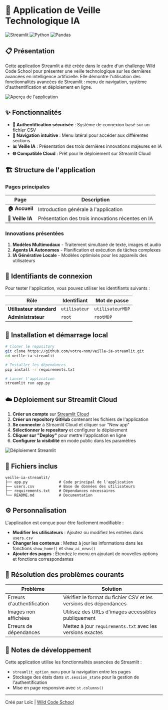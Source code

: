 # 🤖 Application de Veille Technologique IA

![Streamlit](https://img.shields.io/badge/Streamlit-FF4B4B?style=for-the-badge&logo=Streamlit&logoColor=white)
![Python](https://img.shields.io/badge/Python-3776AB?style=for-the-badge&logo=python&logoColor=white)
![Pandas](https://img.shields.io/badge/Pandas-150458?style=for-the-badge&logo=pandas&logoColor=white)

## 📋 Présentation

Cette application Streamlit a été créée dans le cadre d'un challenge Wild Code School pour présenter une veille technologique sur les dernières avancées en intelligence artificielle. Elle démontre l'utilisation des fonctionnalités avancées de Streamlit : menu de navigation, système d'authentification et déploiement en ligne.

![Aperçu de l'application](https://placehold.co/800x400/1E88E5/FFFFFF?text=Veille+Technologique+IA)

## ✨ Fonctionnalités

- **🔐 Authentification sécurisée** : Système de connexion basé sur un fichier CSV
- **🧭 Navigation intuitive** : Menu latéral pour accéder aux différentes sections
- **📊 Veille IA** : Présentation des trois dernières innovations majeures en IA
- **🌐 Compatible Cloud** : Prêt pour le déploiement sur Streamlit Cloud

## 🏗️ Structure de l'application

### Pages principales

| Page | Description |
|------|-------------|
| **🏠 Accueil** | Introduction générale à l'application |
| **🤖 Veille IA** | Présentation des trois innovations récentes en IA |

### Innovations présentées

1. **Modèles Multimodaux** - Traitement simultané de texte, images et audio
2. **Agents IA Autonomes** - Planification et exécution de tâches complexes
3. **IA Générative Locale** - Modèles optimisés pour les appareils des utilisateurs

## 🔑 Identifiants de connexion

Pour tester l'application, vous pouvez utiliser les identifiants suivants :

| Rôle | Identifiant | Mot de passe |
|------|-------------|--------------|
| **Utilisateur standard** | `utilisateur` | `utilisateurMDP` |
| **Administrateur** | `root` | `rootMDP` |

## 🚀 Installation et démarrage local

```bash
# Cloner le repository
git clone https://github.com/votre-nom/veille-ia-streamlit.git
cd veille-ia-streamlit

# Installer les dépendances
pip install -r requirements.txt

# Lancer l'application
streamlit run app.py
```

## ☁️ Déploiement sur Streamlit Cloud

1. **Créer un compte** sur [Streamlit Cloud](https://streamlit.io/)
2. **Créer un repository GitHub** contenant les fichiers de l'application
3. **Se connecter** à Streamlit Cloud et cliquer sur "New app"
4. **Sélectionner le repository** et configurer le déploiement
5. **Cliquer sur "Deploy"** pour mettre l'application en ligne
6. **Configurer la visibilité** en mode public dans les paramètres

![Déploiement Streamlit](https://placehold.co/800x300/4CAF50/FFFFFF?text=Streamlit+Cloud+Deployment)

## 📁 Fichiers inclus

```
veille-ia-streamlit/
├── app.py              # Code principal de l'application
├── users.csv           # Base de données des utilisateurs
├── requirements.txt    # Dépendances nécessaires
└── README.md           # Documentation
```

## ⚙️ Personnalisation

L'application est conçue pour être facilement modifiable :

- **Modifier les utilisateurs** : Ajoutez ou modifiez les entrées dans `users.csv`
- **Changer les contenus** : Mettez à jour les informations dans les fonctions `show_home()` et `show_ai_news()`
- **Ajouter des pages** : Étendez le menu en ajoutant de nouvelles options et fonctions correspondantes

## 🔧 Résolution des problèmes courants

| Problème | Solution |
|----------|----------|
| Erreurs d'authentification | Vérifiez le format du fichier CSV et les versions des dépendances |
| Images non affichées | Utilisez des URLs d'images accessibles publiquement |
| Erreurs de dépendances | Mettez à jour `requirements.txt` avec les versions exactes |

## 📝 Notes de développement

Cette application utilise les fonctionnalités avancées de Streamlit :

- `streamlit_option_menu` pour la navigation entre les pages
- Stockage des états dans `st.session_state` pour la gestion de l'authentification
- Mise en page responsive avec `st.columns()`

---

Créé par Loïc | [Wild Code School](https://www.wildcodeschool.com/)
